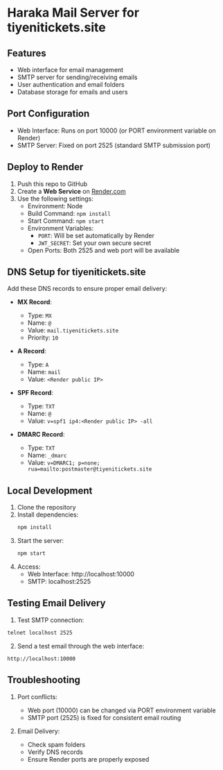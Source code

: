 # Haraka Mail Server for tiyenitickets.site

## Features
- Web interface for email management
- SMTP server for sending/receiving emails
- User authentication and email folders
- Database storage for emails and users

## Port Configuration
- Web Interface: Runs on port 10000 (or PORT environment variable on Render)
- SMTP Server: Fixed on port 2525 (standard SMTP submission port)

## Deploy to Render

1. Push this repo to GitHub
2. Create a **Web Service** on [Render.com](https://render.com/)
3. Use the following settings:
   - Environment: Node
   - Build Command: `npm install`
   - Start Command: `npm start`
   - Environment Variables:
     - `PORT`: Will be set automatically by Render
     - `JWT_SECRET`: Set your own secure secret
   - Open Ports: Both 2525 and web port will be available

## DNS Setup for tiyenitickets.site

Add these DNS records to ensure proper email delivery:

- **MX Record**:  
  - Type: `MX`  
  - Name: `@`  
  - Value: `mail.tiyenitickets.site`  
  - Priority: `10`

- **A Record**:  
  - Type: `A`  
  - Name: `mail`  
  - Value: `<Render public IP>`

- **SPF Record**:  
  - Type: `TXT`  
  - Name: `@`  
  - Value: `v=spf1 ip4:<Render public IP> -all`

- **DMARC Record**:
  - Type: `TXT`
  - Name: `_dmarc`
  - Value: `v=DMARC1; p=none; rua=mailto:postmaster@tiyenitickets.site`

## Local Development

1. Clone the repository
2. Install dependencies:
   ```bash
   npm install
   ```
3. Start the server:
   ```bash
   npm start
   ```
4. Access:
   - Web Interface: http://localhost:10000
   - SMTP: localhost:2525

## Testing Email Delivery

1. Test SMTP connection:
```bash
telnet localhost 2525
```

2. Send a test email through the web interface:
```
http://localhost:10000
```

## Troubleshooting

1. Port conflicts:
   - Web port (10000) can be changed via PORT environment variable
   - SMTP port (2525) is fixed for consistent email routing

2. Email Delivery:
   - Check spam folders
   - Verify DNS records
   - Ensure Render ports are properly exposed